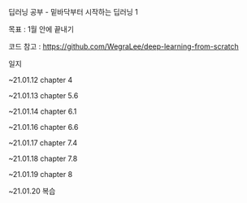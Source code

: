 딥러닝 공부 - 밑바닥부터 시작하는 딥러닝 1

목표 : 1월 안에 끝내기

코드 참고 : https://github.com/WegraLee/deep-learning-from-scratch

일지

~21.01.12 chapter 4

~21.01.13 chapter 5.6

~21.01.14 chapter 6.1

~21.01.16 chapter 6.6

~21.01.17 chapter 7.4

~21.01.18 chapter 7.8

~21.01.19 chapter 8

~21.01.20 복습